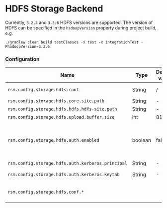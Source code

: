 # HDFS Storage Backend

Currently, `3.2.4` and `3.3.6` HDFS versions are supported. 
The version of HDFS can be specified in the `hadoopVersion` property during project build, e.g.

```shell
./gradlew clean build testClasses -x test -x integrationTest -PhadoopVersion=3.3.6
```

### Configuration

| Name                                              | Type    | Default value | Description                                                                                                                                                                                                                                        |
|---------------------------------------------------|---------|---------------|----------------------------------------------------------------------------------------------------------------------------------------------------------------------------------------------------------------------------------------------------|
| `rsm.config.storage.hdfs.root`                    | String  | /             | The base directory path in HDFS relative to which all uploaded file paths will be resolved                                                                                                                                                         |
| `rsm.config.storage.hdfs.core-site.path`          | String  | -             | Absolute path of core-site.xml                                                                                                                                                                                                                     |
| `rsm.config.storage.hdfs.hdfs.hdfs-site.path`     | String  | -             | Absolute path of hdfs-site.xml                                                                                                                                                                                                                     |
| `rsm.config.storage.hdfs.upload.buffer.size`      | int     | 8192          | Size of the buffer used during file upload                                                                                                                                                                                                         |
| `rsm.config.storage.hdfs.auth.enabled`            | boolean | false         | Whether to enable Kerberos HDFS authentication. If enabled, corresponding value should be provided in `hadoop.security.authentication` in hadoop XML config files or in `rsm.config.storage.hdfs.conf.hadoop.security.authentication` kafka option |
| `rsm.config.storage.hdfs.auth.kerberos.principal` | String  | -             | Kerberos principal to be used in HDFS client                                                                                                                                                                                                       |
| `rsm.config.storage.hdfs.auth.kerberos.keytab`    | String  | -             | Absolute path of the keytab file with the credentials for the principal                                                                                                                                                                            |
| `rsm.config.storage.hdfs.conf.*`                  |         |               | HDFS configuration options. `rsm.config.storage.hdfs.conf.hdfs-option.key` will be trasnformed to HDFS `hdfs-option.key` option.                                                                                                                   |
